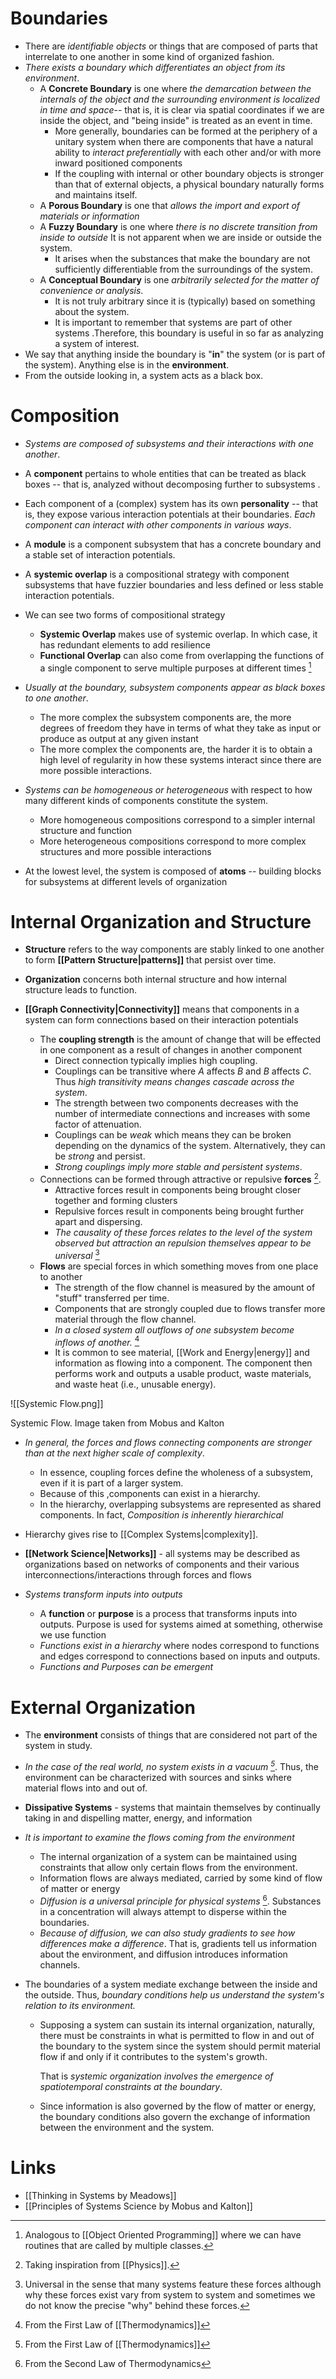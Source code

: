 # Boundaries
* There are *identifiable objects* or things that are composed of parts that interrelate to one another in some kind of organized fashion.
* *There exists a boundary which differentiates an object from its environment*.
	* A **Concrete Boundary** is one where *the demarcation between the internals of the object and the surrounding environment is localized in time and space*-- that is, it is clear via spatial coordinates if we are inside the object, and "being inside" is treated as an event in time.
		* More generally, boundaries can be formed at the periphery of a unitary system when there are components that have a natural ability to *interact preferentially* with each other and/or with more inward positioned components
		* If the coupling with internal or other boundary objects is stronger than that of external objects, a physical boundary naturally forms and maintains itself.
	* A **Porous Boundary** is one that *allows the import and export of materials or information*
	* A **Fuzzy Boundary** is one where *there is no discrete transition from inside to outside* It is not apparent when we are inside or outside the system. 
		* It arises when the substances that make the boundary are not sufficiently differentiable from the surroundings of the system.
	* A **Conceptual Boundary** is one *arbitrarily selected for the matter of convenience or analysis*.
		* It is not truly arbitrary since it is (typically) based on something about the system. 
		* It is important to remember that systems are part of other systems .Therefore, this boundary is useful in so far as analyzing a system of interest.
* We say that anything inside the boundary is "**in**" the system (or is part of the system). Anything else is in the **environment**.
* From the outside looking in, a system acts as a black box.
# Composition 
* *Systems are composed of subsystems and their interactions with one another*. 
* A **component** pertains to whole entities that can be treated as black boxes -- that is, analyzed without decomposing further to subsystems .
* Each component of a (complex) system has its own **personality** -- that is, they expose various interaction potentials at their boundaries.  *Each component can interact with other components in various ways*. 

* A **module** is a component subsystem that has a concrete boundary and a stable set of interaction potentials. 
* A **systemic overlap** is a compositional strategy with component subsystems that have fuzzier boundaries and less defined or less stable interaction potentials.
* We can see two forms of compositional strategy
	* **Systemic Overlap** makes use of systemic overlap. In which case, it has redundant elements to add resilience
	* **Functional Overlap** can also come from overlapping the functions of a single component to serve multiple purposes at different times [^overlap_1]

[^overlap_1]: Analogous to [[Object Oriented Programming]] where we can have routines that are called by multiple classes.

* *Usually at the boundary, subsystem components appear as black boxes to one another*. 
	* The more complex the subsystem components are, the more degrees of freedom they have in terms of what they take as input or produce as output at any given instant
	* The more complex the components are, the harder it is to obtain a high level of regularity in how these systems interact since there are more possible interactions.

* *Systems can be homogeneous or heterogeneous* with respect to how many different kinds of components constitute the system. 
	* More homogeneous compositions correspond to a simpler internal structure and function 
	* More heterogeneous compositions correspond to more complex structures and more possible interactions 

* At the lowest level, the system is composed of **atoms** -- building blocks for subsystems at different levels of organization

# Internal Organization and Structure 
* **Structure** refers to the way components are stably linked to one another to form **[[Pattern Structure|patterns]]** that persist over time. 
* **Organization** concerns both internal structure and how internal structure leads to function.

* **[[Graph Connectivity|Connectivity]]** means that components in a system can form connections based on their interaction potentials 
	* The **coupling strength** is the amount of change that will be effected in one component as a result of changes in another component 
		* Direct connection typically implies high coupling. 
		* Couplings can be transitive where $A$ affects $B$ and $B$ affects $C$. Thus *high transitivity means changes cascade across the system*.
		* The strength between two components decreases with the number of intermediate connections and increases with some factor of attenuation.
		* Couplings can be *weak* which means they can be broken depending on the dynamics of the system. Alternatively, they can be *strong* and persist. 
		* *Strong couplings imply more stable and persistent systems*. 
	* Connections can be formed through attractive or repulsive **forces** [^conn_1]. 
		* Attractive forces result in components being brought closer together and forming clusters 
		* Repulsive forces result in components being brought further apart and dispersing. 
		* *The causality of these forces relates to the level of the system observed but attraction an repulsion themselves appear to be universal* [^conn_2]
	* **Flows** are special forces in which something moves from one place to another 
		* The strength of the flow channel is measured by the amount of "stuff" transferred per time. 
		* Components that are strongly coupled due to flows transfer more material through the flow channel. 
		* *In a closed system all outflows of one subsystem become inflows of another.* [^ext_org_1]
		* It is common to see material, [[Work and Energy|energy]] and information as flowing into a component. The component then performs work and outputs a usable product, waste materials, and waste heat (i.e., unusable energy).

![[Systemic Flow.png]]
<figcaption> Systemic Flow. Image taken from Mobus and Kalton </figcaption>

* *In general, the forces and flows connecting components are stronger than at the next higher scale of complexity*.
	* In essence, coupling forces define the wholeness of a subsystem, even if it is part of a larger system. 
	* Because of this ,components can exist in a hierarchy. 
	* In the hierarchy, overlapping subsystems are represented as shared components. In fact, *Composition is inherently hierarchical*

* Hierarchy gives rise to [[Complex Systems|complexity]]. 
* **[[Network Science|Networks]]** - all systems may be described as organizations based on networks of components and their various interconnections/interactions through forces and flows

* *Systems transform inputs into outputs*
	* A **function** or **purpose** is a process that transforms inputs into outputs. Purpose is used for systems aimed at something, otherwise we use function 
	* *Functions exist in a hierarchy* where nodes correspond to functions and edges correspond to connections based on inputs and outputs. 
	* *Functions and Purposes can be emergent* 

[^conn_1]: Taking inspiration from [[Physics]].
[^conn_2]: Universal in the sense that many systems feature these forces although why these forces exist vary from system to system and sometimes we do not know the precise "why" behind these forces. 

# External Organization 
* The **environment** consists of things that are considered not part of the system in study. 
* *In the case of the real world, no system exists in a vacuum [^ext_org_1]*. Thus, the environment can be characterized with sources and sinks where material flows into and out of.

* **Dissipative Systems** - systems that maintain themselves by continually taking in and dispelling matter, energy, and information 

* *It is important to examine the flows coming from the environment*
	* The internal organization of a system can be maintained using constraints that allow only certain flows from the environment.
	* Information flows are always mediated, carried by some kind of flow of matter or energy
	* *Diffusion is a universal principle for physical systems* [^ext_org_2]. Substances in a concentration will always attempt to disperse within the boundaries. 
	* *Because of diffusion, we can also study gradients to see how differences make a difference*. That is, gradients tell us information about the environment, and diffusion introduces information channels.

[^ext_org_1]: From the First Law of [[Thermodynamics]]
[^ext_org_2]: From the Second Law of Thermodynamics 

* The boundaries of a system mediate exchange between the inside and the outside. Thus, *boundary conditions help us understand the system's relation to its environment.*
	* Supposing a system can sustain its internal organization, naturally, there must be constraints in what is permitted to flow in and out of the boundary to the system since the system should permit material flow if and only if it contributes to the system's growth.
	  
	  That is *systemic organization involves the emergence of spatiotemporal constraints at the boundary*.
	* Since information is also governed by the flow of matter or energy, the boundary conditions also govern the exchange of information between the environment and the system.

# Links
* [[Thinking in Systems by Meadows]]
* [[Principles of Systems Science by Mobus and Kalton]]